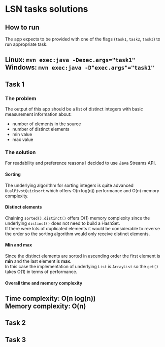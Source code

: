 # LSN tasks solutions

## How to run

The app expects to be provided with one of the flags (`task1`, `task2`, `task3`) to run appropriate task.  

Linux:  `mvn exec:java -Dexec.args="task1"`  
Windows: `mvn exec:java -D"exec.args"="task1"`
---
## Task 1

### The problem

The output of this app should be a list of distinct integers with basic measurement information about:
- number of elements in the source
- number of distinct elements
- min value
- max value

### The solution

For readability and preference reasons I decided to use Java Streams API.  

#### Sorting
The underlying algorithm for sorting integers is quite advanced `DualPivotQuicksort` which offers O(n log(n)) performance and O(n) memory complexity.

#### Distinct elements
Chaining `sorted().distinct()` offers O(1) memory complexity since the underlying `distinct()` does not need to build a HashSet.  
If there were lots of duplicated elements it would be considerable to reverse the order so the sorting algorithm would only receive distinct elements.

#### Min and max
Since the distinct elements are sorted in ascending order the first element is **min** and the last element is **max**.  
In this case the implementation of underlying `List` is `ArrayList` so the `get()` takes O(1) in terms of performance.

#### Overall time and memory complexity

Time complexity: O(n log(n))  
Memory complexity: O(n)
---
## Task 2

## Task 3